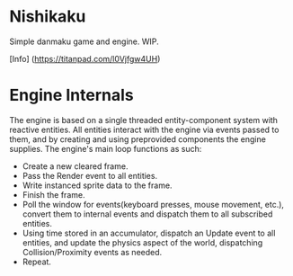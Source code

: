 # Nishikaku
Simple danmaku game and engine. WIP.

[Info] (https://titanpad.com/l0Vjfgw4UH)

# Engine Internals
The engine is based on a single threaded entity-component system with reactive entities.
All entities interact with the engine via events passed to them, and by creating and using preprovided components the engine supplies.
The engine's main loop functions as such:
* Create a new cleared frame.
* Pass the Render event to all entities.
* Write instanced sprite data to the frame.
* Finish the frame.
* Poll the window for events(keyboard presses, mouse movement, etc.), convert them to internal events and dispatch them to all subscribed entities.
* Using time stored in an accumulator, dispatch an Update event to all entities, and update the physics aspect of the world, dispatching Collision/Proximity events as needed.
* Repeat.

